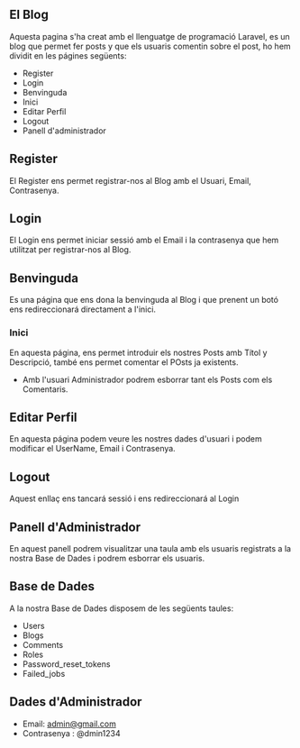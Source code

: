 
## El Blog

Aquesta pagina s'ha creat amb el llenguatge de programació Laravel, es un blog que permet fer posts y que els usuaris comentin sobre el post, ho hem dividit en les págines següents:

- Register
- Login
- Benvinguda
- Inici
- Editar Perfil
- Logout
- Panell d'administrador

## Register

El Register ens permet registrar-nos al Blog amb el Usuari, Email, Contrasenya.

## Login

El Login ens permet iniciar sessió amb el Email i la contrasenya que hem utilitzat per registrar-nos al Blog.

## Benvinguda

Es una página que ens dona la benvinguda al Blog i que prenent un botó ens redireccionará directament a l'inici.

### Inici

En aquesta página, ens permet introduir els nostres Posts amb Títol y Descripció, també ens permet comentar el POsts ja existents.
- Amb l'usuari Administrador podrem esborrar tant els Posts com els Comentaris.

## Editar Perfil

En aquesta página podem veure les nostres dades d'usuari i podem modificar el UserName, Email i Contrasenya.

## Logout

Aquest enllaç ens tancará sessió i ens redireccionará al Login

## Panell d'Administrador

En aquest panell podrem visualitzar una taula amb els usuaris registrats a la nostra Base de Dades i podrem esborrar els usuaris.

## Base de Dades

A la nostra Base de Dades disposem de les següents taules:

- Users
- Blogs
- Comments
- Roles
- Password_reset_tokens
- Failed_jobs

## Dades d'Administrador

- Email: admin@gmail.com
- Contrasenya : @dmin1234

